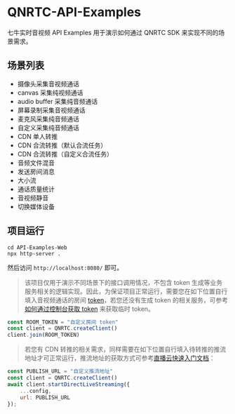 # QNRTC-API-Examples

七牛实时音视频 API Examples 用于演示如何通过 QNRTC SDK 来实现不同的场景需求。

## 场景列表

- 摄像头采集音视频通话
- canvas 采集纯视频通话
- audio buffer 采集纯音频通话
- 屏幕录制采集音视频通话
- 麦克风采集纯音频通话
- 自定义采集纯音频通话
- CDN 单人转推 
- CDN 合流转推（默认合流任务）
- CDN 合流转推（自定义合流任务）
- 音频文件混音
- 发送房间消息
- 大小流
- 通话质量统计
- 音视频静音
- 切换媒体设备

## 项目运行

```
cd API-Examples-Web
npx http-server .
```

然后访问 `http://localhost:8080/` 即可。


> 该项目仅用于演示不同场景下的接口调用情况，不包含 token 生成等业务服务相关的逻辑实现。因此，为保证项目正常运行，需要您在如下位置自行填入音视频通话的房间 [token](https://developer.qiniu.com/rtc/9909/the-rtc-basic-concept#4)，若您还没有生成 token 的相关服务，可参考[如何通过控制台获取 token](https://developer.qiniu.com/rtc/9858/applist#4) 来获取临时 token。

```javascript
const ROOM_TOKEN = "自定义房间 token"
const client = QNRTC.createClient()
client.join(ROOM_TOKEN)
```

> 若您有 CDN 转推的相关需求，同样需要在如下位置自行填入待转推的推流地址才可正常运行，推流地址的获取方式可参考[直播云快速入门文档](https://developer.qiniu.com/pili/1221/the-console-quick-start)：

```javascript
const PUBLISH_URL = "自定义推流地址"
const client = QNRTC.createClient()
await client.startDirectLiveStreaming({
    ...config,
    url: PUBLISH_URL
});
```